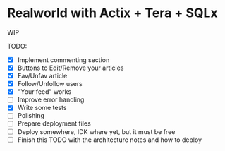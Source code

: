 # Realworld with Actix + Tera + SQLx

WIP

TODO:
- [x] Implement commenting section
- [x] Buttons to Edit/Remove your articles
- [x] Fav/Unfav article
- [x] Follow/Unfollow users
- [x] "Your feed" works
- [ ] Improve error handling
- [x] Write some tests
- [ ] Polishing
- [ ] Prepare deployment files
- [ ] Deploy somewhere, IDK where yet, but it must be free
- [ ] Finish this TODO with the architecture notes and how to deploy
